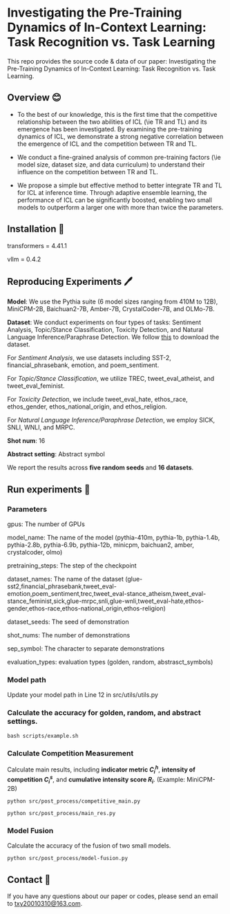 # Investigating the Pre-Training Dynamics of In-Context Learning: Task Recognition vs. Task Learning

This repo provides the source code & data of our paper: Investigating the Pre-Training Dynamics of In-Context Learning: Task Recognition vs. Task Learning.

## Overview 😊

+ To the best of our knowledge, this is the first time that the competitive relationship between the two abilities of ICL (\ie TR and TL) and its emergence has been investigated.
By examining the pre-training dynamics of ICL, we demonstrate a strong negative correlation between the emergence of ICL and the competition between TR and TL.

+ We conduct a fine-grained analysis of common pre-training factors (\ie model size, dataset size, and data curriculum) to understand their influence on the competition between TR and TL.

+ We propose a simple but effective method to better integrate TR and TL for ICL at inference time.
Through adaptive ensemble learning, the performance of ICL can be significantly boosted, enabling two small models to outperform a larger one with more than twice the parameters.

## Installation 🚀

transformers = 4.41.1

vllm = 0.4.2

## Reproducing Experiments 🖊️

**Model**: We use the Pythia suite (6 model sizes ranging from 410M to 12B), MiniCPM-2B, Baichuan2-7B, Amber-7B, CrystalCoder-7B, and OLMo-7B.

**Dataset**: We conduct experiments on four types of tasks: Sentiment Analysis, Topic/Stance Classification, Toxicity Detection, and Natural Language Inference/Paraphrase Detection. We follow [this](https://github.com/Alrope123/rethinking-demonstrations) to download the dataset.

For *Sentiment Analysis*, we use datasets including SST-2, financial_phrasebank, emotion, and poem_sentiment.

For *Topic/Stance Classification*, we utilize TREC, tweet_eval_atheist, and tweet_eval_feminist.

For *Toxicity Detection*, we include tweet_eval_hate, ethos_race, ethos_gender, ethos_national_origin, and ethos_religion.

For *Natural Language Inference/Paraphrase Detection*, we employ SICK, SNLI, WNLI, and MRPC.

**Shot num**: 16

**Abstract setting**: Abstract symbol

We report the results across **five random seeds** and **16 datasets**.

## Run experiments 👋

### Parameters

gpus: The number of GPUs

model_name: The name of the model (pythia-410m, pythia-1b, pythia-1.4b, pythia-2.8b, pythia-6.9b, pythia-12b, minicpm, baichuan2, amber, crystalcoder, olmo)

pretraining_steps: The step of the checkpoint

dataset_names: The name of the dataset (glue-sst2,financial_phrasebank,tweet_eval-emotion,poem_sentiment,trec,tweet_eval-stance_atheism,tweet_eval-stance_feminist,sick,glue-mrpc,snli,glue-wnli,tweet_eval-hate,ethos-gender,ethos-race,ethos-national_origin,ethos-religion)

dataset_seeds: The seed of demonstration

shot_nums: The number of demonstrations

sep_symbol: The character to separate demonstrations

evaluation_types: evaluation types (golden, random, abstrasct_symbols)

### Model path

Update your model path in Line 12 in src/utils/utils.py

### Calculate the accuracy for golden, random, and abstract settings.

```
bash scripts/example.sh
```

### Calculate Competition Measurement

Calculate main results, including **indicator metric $C_i^h$**, **intensity of competition $C_i^s$**, and **cumulative intensity score $R_i$**. (Example: MiniCPM-2B)

```
python src/post_process/competitive_main.py

python src/post_process/main_res.py
```

### Model Fusion

Calculate the accuracy of the fusion of two small models.

```
python src/post_process/model-fusion.py
```

## Contact 📮

If you have any questions about our paper or codes, please send an email to txy20010310@163.com.